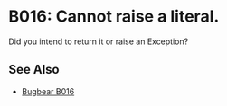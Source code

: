 # B016: Cannot raise a literal.

Did you intend to return it or raise an Exception?

## See Also

* [Bugbear B016](https://github.com/PyCQA/flake8-bugbear?tab=readme-ov-file)
